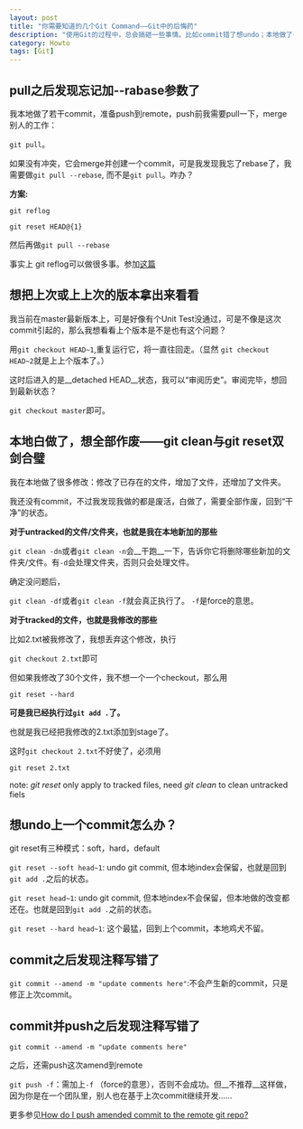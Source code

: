 ```yaml
---
layout: post
title: "你需要知道的几个Git Command——Git中的后悔药"
description: "使用Git的过程中，总会搞砸一些事情。比如commit错了想undo；本地做了一堆修改想作废；commit少了一个东西，或者注释写错了，想追加一个amend……像我这样的初学者往往不知所措，查了几个command，做个笔记。"
category: Howto
tags: [Git]
---
```


## pull之后发现忘记加--rabase参数了
我本地做了若干commit，准备push到remote，push前我需要pull一下，merge别人的工作： 

`git pull`。

如果没有冲突，它会merge并创建一个commit，可是我发现我忘了rebase了，我需要做`git pull --rebase`, 而不是`git pull`。咋办？

__方案:__

`git reflog`

`git reset HEAD@{1}`

然后再做`git pull --rebase`

事实上 git reflog可以做很多事。参加[这篇](http://stackoverflow.com/questions/134882/undoing-a-git-rebase)

## 想把上次或上上次的版本拿出来看看
我当前在master最新版本上，可是好像有个Unit Test没通过，可是不像是这次commit引起的，那么我想看看上个版本是不是也有这个问题？

用`git checkout HEAD~1`,重复运行它，将一直往回走。（显然 `git checkout HEAD~2`就是上上个版本了。）

这时后进入的是__detached HEAD__状态，我可以“审阅历史”。审阅完毕，想回到最新状态？

`git checkout master`即可。

## 本地白做了，想全部作废——git clean与git reset双剑合璧
我在本地做了很多修改：修改了已存在的文件，增加了文件，还增加了文件夹。

我还没有commit，不过我发现我做的都是废活，白做了，需要全部作废，回到“干净”的状态。

__对于untracked的文件/文件夹，也就是我在本地新加的那些__

`git clean -dn`或者`git clean -n`会__干跑__一下，告诉你它将删除哪些新加的文件夹/文件。有`-d`会处理文件夹，否则只会处理文件。

确定没问题后，

`git clean -df`或者`git clean -f`就会真正执行了。 `-f`是force的意思。

__对于tracked的文件，也就是我修改的那些__

比如2.txt被我修改了，我想丢弃这个修改，执行

`git checkout 2.txt`即可

但如果我修改了30个文件，我不想一个一个checkout，那么用

`git reset --hard`

__可是我已经执行过`git add .`了。__

也就是我已经把我修改的2.txt添加到stage了。

这时`git checkout 2.txt`不好使了，必须用

`git reset 2.txt`

note: _git reset_ only apply to tracked files, need _git clean_ to clean untracked fiels

## 想undo上一个commit怎么办？

git reset有三种模式：soft，hard，default

`git reset --soft head~1`: undo git commit, 但本地index会保留，也就是回到`git add .`之后的状态。

`git reset head~1`: undo git commit, 但本地index不会保留，但本地做的改变都还在。也就是回到`git add .`之前的状态。

`git reset --hard head~1`: 这个最猛，回到上个commit，本地鸡犬不留。

## commit之后发现注释写错了
`git commit --amend -m "update comments here"`:不会产生新的commit，只是修正上次commit。

## commit并push之后发现注释写错了
`git commit --amend -m "update comments here"`

之后，还需push这次amend到remote

`git push -f`：需加上`-f` （force的意思），否则不会成功。但__不推荐__这样做，因为你是在一个团队里，别人也在基于上次commit继续开发……

更多参见[How do I push amended commit to the remote git repo?](http://stackoverflow.com/questions/253055/how-do-i-push-amended-commit-to-the-remote-git-repo)
